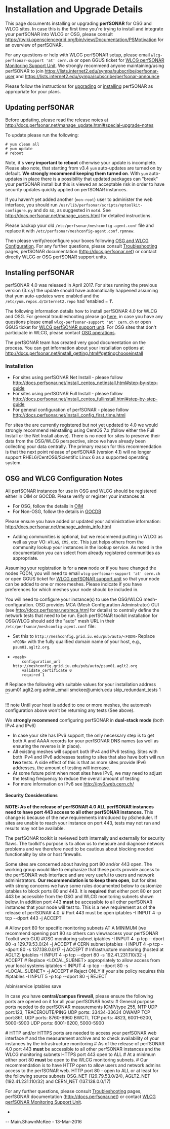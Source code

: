 <span class="twiki-macro LINKCSS"></span>

<span class="twiki-macro SPACEOUT">Installation and Upgrade Details</span>
==========================================================================


<span class="twiki-macro STARTINCLUDE"></span>

This page documents installing or upgrading **perfSONAR** for OSG and WLCG sites. In case this is the first time you're trying to install and integrate your perfSONAR into WLCG or OSG, please consult <https://twiki.opensciencegrid.org/bin/view/Documentation/PSMotivation> for an overview of perfSONAR.

For any questions or help with WLCG perfSONAR setup, please email `wlcg-perfsonar-support 'at' cern.ch` or open GGUS ticket for [WLCG perfSONAR Monitoring Support Unit](https://wiki.egi.eu/wiki/GGUS:WLCG_perfSONAR_FAQ). We strongly recommend anyone maintaining/using perfSONAR to join <https://lists.internet2.edu/sympa/subscribe/perfsonar-user> and <https://lists.internet2.edu/sympa/subscribe/perfsonar-announce>

Please follow the instructions for [upgrading](#UpgradeGuide) or [installing](#InstallingperfSONAR) perfSONAR as appropriate for your plans.

Updating perfSONAR
-------------------

Before updating, please read the release notes at <http://docs.perfsonar.net/manage_update.html#special-upgrade-notes>

To update please run the following:

    # yum clean all
    # yum update
    # reboot

Note, it's **very important to reboot** otherwise your update is incomplete. Please also note, that starting from v3.4 `yum` auto-updates are turned on by default. **We strongly recommend keeping them turned on**. With `yum` auto-updates in place there is a possibility that updated packages can "break" your perfSONAR install but this is viewed an acceptable risk in order to have security updates quickly applied on perfSONAR instances.

If you haven't yet added another (`non-root`) user to administer the web interface, you should run `/usr/lib/perfsonar/scripts/nptoolkit-configure.py` and do so, as suggested in `motd`. See <http://docs.perfsonar.net/manage_users.html> for detailed instructions.

Please backup your old `/etc/perfsonar/meshconfig-agent.conf` file and replace it with `/etc/perfsonar/meshconfig-agent.conf.rpmnew`.

Then please verify/reconfigure your boxes following [OSG and WLCG Configuration](#ConfigPS). For any further questions, please consult [Troubleshooting](https://twiki.opensciencegrid.org/bin/view/Documentation/TroubleFAQPS) pages, perfSONAR documentation (<http://docs.perfsonar.net>) or contact directly WLCG or OSG perfSONAR support units.

Installing perfSONAR
--------------------

perfSONAR 4.0 was released in April 2017. For sites running the previous version (3.x.y) the update should have automatically happened assuming that yum auto-updates were enabled and the `/etc/yum.repos.d/Internet2.repo` had 'enabled = 1'.

The following information details how to install perfSONAR 4.0 for WLCG and OSG. For general troubleshooting please go [here](https://twiki.opensciencegrid.org/bin/view/Documentation/TroubleFAQPS), in case you have any questions please email `wlcg-perfsonar-support 'at' cern.ch` or open GGUS ticket for [WLCG perfSONAR support unit](https://wiki.egi.eu/wiki/GGUS:WLCG_perfSONAR_FAQ). For OSG sites that don't participate in WLCG, please contact [OSG operations](https://twiki.opensciencegrid.org/bin/view/Operations/WebHome).

The perfSONAR team has created very good documentation on the process. You can get information about your installation options at <http://docs.perfsonar.net/install_getting.html#gettingchooseinstall>

### Installation

-   For sites using perfSONAR Net Install - please follow <http://docs.perfsonar.net/install_centos_netinstall.html#step-by-step-guide>
-   For sites using perfSONAR Full Install - please follow <http://docs.perfsonar.net/install_centos_fullinstall.html#step-by-step-guide>
-   For general configuration of perfSONAR - please follow <http://docs.perfsonar.net/install_config_first_time.html>

For sites the are currently registered but not yet updated to 4.0 we would strongly recommend reinstalling using CentOS 7.x (follow either the Full Install or the Net Install above). There is no need for sites to preserve their data from the OSG/WLCG perspective, since we have already been collecting your data centrally. The primary reason for this recommendation is that the next point release of perfSONAR (version 4.1) will no longer support RHEL6/CentOS6/Scientific Linux 6 as a supported operating system.

OSG and WLCG Configuration Notes
--------------------------------

All perfSONAR instances for use in OSG and WLCG should be registered either in OIM or GOCDB. Please verify or register your instances at:

-   For OSG, follow the details in [OIM](register-ps-in-oim)
-   For Non-OSG, follow the details in [GOCDB](register-ps-in-gocdb)

Please ensure you have added or updated your administrative information: <http://docs.perfsonar.net/manage_admin_info.html>

-   Adding communities is optional, but we recommend putting in WLCG as well as your VO: `ATLAS`, `CMS`, etc. This just helps others from the community lookup your instances in the lookup service. As noted in the documentation you can select from already registered communities as appropriate.

Assuming your registration is for a **new** node or if you have changed the nodes FQDN, you will need to email `wlcg-perfsonar-support 'at' cern.ch` or open GGUS ticket for [WLCG perfSONAR support unit](https://wiki.egi.eu/wiki/GGUS:WLCG_perfSONAR_FAQ) so that your node can be added to one or more meshes. Please indicate if you have preferences for which meshes your node should be included in.

You will need to configure your instance(s) to use the OSG/WLCG mesh-configuration. OSG provides MCA (Mesh Configuration Adminstrator) GUI (see <http://docs.perfsonar.net/mca.html> for details) to centrally define the network tests that need to be run. Each perfSONAR toolkit installation for OSG/WLCG should add the "auto" mesh URL in their `/etc/perfsonar/meshconfig-agent.conf` file:

-   Set this to `http://meshconfig.grid.iu.edu/pub/auto/<FQDN>` Replace `<FQDN>` with the fully qualified domain name of your host, e.g., `psum01.aglt2.org`.
-   ```
	<mesh> 
	    configuration_url http://meshconfig.grid.iu.edu/pub/auto/psum01.aglt2.org
	    validate_certificate 0 
	    required 1 
</mesh> 	
 # Replace the following with suitable values for your installation 
 address psum01.aglt2.org 
 admin_email smckee@umich.edu 
 skip_redundant_tests 1 
```

!!! note
	Until your host is added to one or more meshes, the automesh configuration above won't be returning any tests (See above).

We **strongly recommend** configuring perfSONAR in **dual-stack mode** (both IPv4 and IPv6)

-   In case your site has IPv6 support, the only necessary step is to get both A and AAAA records for your perfSONAR DNS names (as well as ensuring the reverse is in place).
-   All existing meshes will support both IPv4 and IPv6 testing. Sites with both IPv4 and IPv6 addresses testing to sites that also have both will run **two** tests. A side effect of this is that as more sites provide IPv6 addresses, the amount of testing will increase.
-   At some future point when most sites have IPv6, we may need to adjust the testing frequency to reduce the overall amount of testing
-   For more information on IPv6 see <http://ipv6.web.cern.ch/>

#### Security Considerations

**NOTE: As of the release of perfSONAR 4.0 ALL perfSONAR instances need to have port 443 access to all other perfSONAR instances.** This change is because of the new requirements introduced by pScheduler. If sites are unable to reach your instance on port 443, tests may not run and results may not be available.

The perfSONAR toolkit is reviewed both internally and externally for security flaws. The toolkit's purpose is to allow us to measure and diagnose network problems and we therefore need to be cautious about blocking needed functionality by site or host firewalls.

Some sites are concerned about having port 80 and/or 443 open. The working group would like to emphasize that these ports provide access to the perfSONAR web interface and are very useful to users and network administrators. **Our recommendation is to keep them open**, but for sites with strong concerns we have some rules documented below to customize iptables to block ports 80 and 443. It is **required** that either port 80 **or** port 443 be accessible from the OSG and WLCG monitoring subnets shown below. In addition port 443 **must** be accessible to all other perfSONAR instances that your node will test to. This is a new requirement as of the release of perfSONAR 4.0. <verbatim> \# Port 443 must be open iptables -I INPUT 4 -p tcp --dport 443 -j ACCEPT

\# Allow port 80 for specific monitoring subnets AT A MINIMUM (we recommend opening port 80 so others can view/access your perfSONAR Toolkit web GUI) \#OSG monitoring subnet iptables -I INPUT 4 -p tcp --dport 80 -s 129.79.53.0/24 -j ACCEPT \# CERN subnet iptables -I INPUT 4 -p tcp --dport 80 -s 137.138.0.0/17 -j ACCEPT \# Infrastructure monitoring (hosted at AGLT2) iptables -I INPUT 4 -p tcp --dport 80 -s 192.41.231.110/32 -j ACCEPT \# Replace <LOCAL\_SUBNET> appropriately to allow access from your local systems iptables -I INPUT 4 -p tcp --dport 80 -s <LOCAL\_SUBNET> -j ACCEPT \# Reject ONLY if your site policy requires this \#iptables -I INPUT 5 -p tcp --dport 80 -j REJECT

/sbin/service iptables save </verbatim>

In case you have **central/campus firewall**, please ensure the following ports are opened on it for all your perfSONAR hosts: <verbatim> \# General purpose ports needed to do perfSONAR measurements ICMP/type 255, NTP UDP port:123, TRACEROUTE/PING UDP ports: 33434-33634 OWAMP TCP port:861, UDP ports: 8760-9960 BWCTL TCP ports: 4823, 6001-6200, 5000-5900 UDP ports: 6001-6200, 5000-5900

\# HTTP and/or HTTPS ports are needed to access your perfSONAR web interface \# and the measurement archive and to check availability of your instances by the infrastructure monitoring \# As of the release of perfSONAR 4.0 port 443 **must** be accessible to all other perfSONAR instances and the WLCG monitoring subnets HTTPS port 443 open to ALL \# At a minimum either port 80 **must** be open to the WLCG monitoring subnets. \# Our recommendation is to have HTTP open to allow users and network admins access to the perfSONAR web. HTTP port 80 - open to ALL or at least for the following source subnets OSG\_NET (129.79.53.0/24), AGLT2\_NET (192.41.231.110/32) and CERN\_NET (137.138.0.0/17) </verbatim>

For any further questions, please consult [Troubleshooting](https://twiki.opensciencegrid.org/bin/view/Documentation/TroubleFAQPS) pages, perfSONAR documentation (<http://docs.perfsonar.net>) or contact [WLCG perfSONAR Monitoring Support Unit](https://wiki.egi.eu/wiki/GGUS:WLCG_perfSONAR_FAQ).

-

<span class="twiki-macro STOPINCLUDE"></span>

<span class="twiki-macro BOTTOMMATTER"></span>

-- Main.ShawnMcKee - 13-Mar-2016

